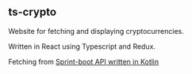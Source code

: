 ## ts-crypto

Website for fetching and displaying cryptocurrencies.

Written in React using Typescript and Redux.

Fetching from [Sprint-boot API written in Kotlin](https://github.com/sindrebroch/kt-api)
